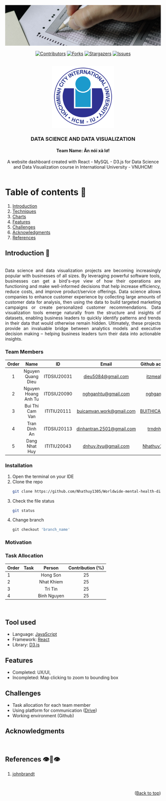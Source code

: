 <div id="top" align="center">
<img src="./assets/logo/banner.jpg" alt="Banner">
</div>

<div align="center">

[![Contributors][contributors-shield]][contributors-url]
[![Forks][forks-shield]][forks-url]
[![Stargazers][stars-shield]][stars-url]
[![Issues][issues-shield]][issues-url]

</div>

<!-- PROJECT LOGO -->
<br />
<div align="center">
  <a href="">
    <img src="./assets/logo/logo.png" alt="Logo" width="200" height="200">
  </a>

<h3 align="center">DATA SCIENCE AND DATA VISUALIZATION</h3>
<h4 align="center">Team Name: Ăn nói xà lơ!</h4>

  <p align="center">
    A website dashboard created with React - MySQL - D3.js for Data Science and Data Visualization course in International University - VNUHCM!
    <br />
    <br />
    <!-- <a href="https://youtu.be/iLo5E-07aY0">View Demo</a> -->
  </p>
</div>

<!-- TABLE OF CONTENTS -->
# Table of contents :round_pushpin:
1. [Introduction](#Introduction)
2. [Techniques](#Techniques)
3. [Charts](#Charts)
4. [Features](#Features)
5. [Challenges](#Challenges)
6. [Acknowledgments](#Acknowledgments)
7. [References](#References)
<!-- <details>
  <summary>Table of Contents</summary>
  <ol>
    <li>
      <a href="#Introduction">Introduction</a>
      <ul>
        <li><a href="#Team-members">Team Members</a></li>
	<li><a href="#installation">Installation</a></li>
	<li><a href="#motivation">Motivation</a></li>
	<li><a href="#task-allocation">Task Allocation</a></li>      
      </ul>
    </li>
    <li><a href="#technologies">Technologies</a></li>
    <li><a href="#uml-class-diagram">UML Class Diagram</a></li>
    <li><a href="#features">Features</a></li>
    <li><a href="#challenges">Challenges</a></li>
    <li><a href="#acknowledgments">Acknowledgments</a></li>
    <li><a href="#references">References</a></li>
  </ol>
</details> -->

<!-- ABOUT THE PROJECT -->

## Introduction <a name="Introduction"></a> :bricks:

<div align="center">
<img src="screenshots/Intro.gif" alt="">
</div>

<div style="text-align:justify">
Data science and data visualization projects are becoming increasingly popular with businesses of all sizes. By leveraging powerful software tools, businesses can get a bird's-eye view of how their operations are functioning and make well-informed decisions that help increase efficiency, reduce costs, and improve product/service offerings. Data science allows companies to enhance customer experience by collecting large amounts of customer data for analysis, then using the data to build targeted marketing campaigns or create personalized customer recommendations. Data visualization tools emerge naturally from the structure and insights of datasets, enabling business leaders to quickly identify patterns and trends in their data that would otherwise remain hidden. Ultimately, these projects provide an invaluable bridge between analytics models and executive decision making – helping business leaders turn their data into actionable insights.
</div>

### Team Members 

| Order |         Name          |     ID      |                  Email                  |                       Github account                        |                              Facebook                              |
| :---: | :-------------------: | :---------: |:---------------------------------------:| :---------------------------------------------------------: | :----------------------------------------------------------------: |
|   1   |     Nguyen Quang Dieu      | ITDSIU20031 |           dieu5084@gmail.com            |           [itzmealvin](https://github.com/itzmealvin)           | [Nguyen Quang Dieu](https://www.facebook.com/it.z.me.quangdieu) |
|   2   | Nguyen Hoang Anh Tu | ITDSIU20090 |          nghganhtu@gmail.com            | [nghganhtu](https://github.com/nghganhtu) |         [Joseph Nguyen](https://www.facebook.com/profile.php?id=100084848316418)         |
|   3   | Bui Thi Cam Van | ITITIU20111 |        buicamvan.work@gmail.com         |       [BUITHICAMVAN](https://github.com/BUITHICAMVAN)       |     [Vân Bùi](https://www.facebook.com/profile.php?id=100085262943407)      |
|   4   | Tran Dinh An | ITDSIU20113 |                     dinhantran.2501@gmail.com                    |       [trndnhan](https://github.com/trndnhan)       |     [Đình Trần](https://www.facebook.com/1ancelot)      |
|   5   |     Dang Nhat Huy     | ITITIU20043 |          dnhuy.ityu@gmail.com           |        [Nhathuy1305](https://github.com/Nhathuy1305)        |          [Nhật Huy](https://www.facebook.com/nhhuy.135/)           |

### Installation 

1. Open the terminal on your IDE
2. Clone the repo
   ```sh
   git clone https://github.com/Nhathuy1305/Worldwide-mental-health-disorders-data-visualization.git
   ```
3. Check the file status
   ```sh
   git status
   ```
4. Change branch
   ```js
   git checkout 'branch_name'
   ```

### Motivation 

<div style="text-align:justify">

</div>

### Task Allocation 
| Order | Task                                  |  Person   | Contribution (%) |
| :---- |:--------------------------------------| :-------: | :----------: |
| 1     |  | Hong Son  |      25      |
| 2     |  | Nhat Khiem |      25      |
| 3     |  | Tri Tin |      25      |
| 4     |  | Binh Nguyen  |      25      |


<br />

## Tool used <a name="Tool used"></a>
- Language: [JavaScript](https://www.javascript.com)
- Framework: [React](https://reactjs.org)
- Library: [D3.js](https://d3js.org)


<!-- FEATURES -->
## Features <a name="Features"></a>
- Completed: UX/UI,
- Incompleted: Map clicking to zoom to bounding box
  <br />

<!-- CHALLENGES -->
## Challenges<a name="Challenges">

- Task allocation for each team member
- Using platform for communication ([Drive](https://drive.google.com/drive/folders/16kYHirTOXbcELtR-mdmpXU44hPHjq5Cn?usp=sharing))
- Working environment (Github)
  <br />

## Acknowledgments<a name="Acknowledgments">
<div style="text-align:justify">

</div>

<br />


## References<a name="References">  :eye::tongue::eye:
1. [johnbrandt](https://johnbrandt.org/portfolio/d3/)

<br />

<p align="right">(<a href="#top">Back to top</a>)</p>

<!-- MARKDOWN LINKS & IMAGES -->
<!-- https://www.markdownguide.org/basic-syntax/#reference-style-links -->

[contributors-shield]: https://img.shields.io/github/contributors/Nhathuy1305/Worldwide-mental-health-disorders-data-visualization.svg?style=for-the-badge
[contributors-url]: https://github.com/Nhathuy1305/Worldwide-mental-health-disorders-data-visualization/graphs/contributors
[forks-shield]: https://img.shields.io/github/forks/Nhathuy1305/Worldwide-mental-health-disorders-data-visualization.svg?style=for-the-badge
[forks-url]: https://github.com/Nhathuy1305/Worldwide-mental-health-disorders-data-visualization/network/members
[stars-shield]: https://img.shields.io/github/stars/Nhathuy1305/Worldwide-mental-health-disorders-data-visualization.svg?style=for-the-badge
[stars-url]: https://github.com/Nhathuy1305/Worldwide-mental-health-disorders-data-visualization/stargazers
[issues-shield]: https://img.shields.io/github/issues/Nhathuy1305/Worldwide-mental-health-disorders-data-visualization.svg?style=for-the-badge
[issues-url]: https://github.com//Nhathuy1305/Worldwide-mental-health-disorders-data-visualization/issues
